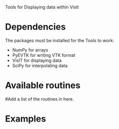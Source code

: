 Tools for Displaying data within VisIt

Dependencies
===========

The packages must be installed for the Tools to work:

- NumPy      for arrays
- PyEVTK     for writing VTK format
- VisIT      for displaying data
- SciPy      for interpolating data


Available routines
==================
#Add a list of the routines in here.


Examples
========

